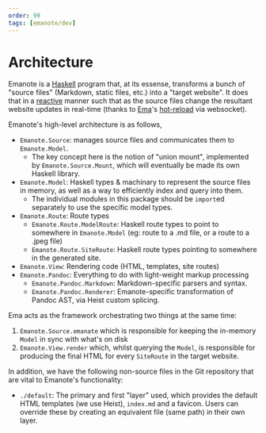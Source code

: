 ```yaml
---
order: 99
tags: [emanote/dev]
---
```


# Architecture

Emanote is a [Haskell](https://www.srid.ca/haskell) program that, at its essense, transforms a bunch of "source files" (Markdown, static files, etc.) into a "target website". It does that in a [reactive](https://en.wikipedia.org/wiki/Reactive_programming) manner such that as the source files change the resultant website updates in real-time (thanks to [Ema](https://ema.srid.ca/)'s [hot-reload](https://ema.srid.ca/concepts/hot-reload) via websocket). 

Emanote's high-level architecture is as follows,

- `Emanote.Source`: manages source files and communicates them to `Emanote.Model`.
  - The key concept here is the notion of "union mount", implemented by `Emanote.Source.Mount`, which will eventually be made its own Haskell library.
- `Emanote.Model`: Haskell types & machinary to represent the source files in memory, as well as a way to efficiently index and query into them.
  - The individual modules in this package should be `import`ed separately to use the specific model types.
- `Emanote.Route`: Route types
  - `Emanote.Route.ModelRoute`: Haskell route types to point to somewhere in `Emanote.Model` (eg: route to a .md file, or a route to a .jpeg file)
  - `Emanote.Route.SiteRoute`: Haskell route types pointing to somewhere in the generated site.
- `Emanote.View`: Rendering code (HTML, templates, site routes)
- `Emanote.Pandoc`: Everything to do with light-weight markup processing
  - `Emanote.Pandoc.Markdown`: Markdown-specific parsers and syntax.
  - `Emanote.Pandoc.Renderer`: Emanote-specific transformation of Pandoc AST, via Heist custom splicing.

Ema acts as the framework orchestrating two things at the same time: 

1. `Emanote.Source.emanate` which is responsible for keeping the in-memory `Model` in sync with what's on disk
1. `Emanote.View.render` which, whilst querying the `Model`, is responsible for producing the final HTML for every `SiteRoute` in the target website.

In addition, we have the following non-source files in the Git repository that are vital to Emanote's functionality:

- `./default`: The primary and first "layer" used, which provides the default HTML templates (we use Heist), `index.md` and a favicon. Users can override these by creating an equivalent file (same path) in their own layer.
